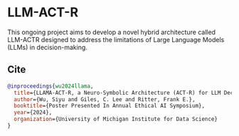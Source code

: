 # LLM-ACT-R
This ongoing project aims to develop a novel hybrid architecture called LLM-ACTR designed to address the limitations of Large Language Models (LLMs) in decision-making.
## Cite
```bibtex
@inproceedings{wu2024llama,
  title={LLAMA-ACT-R, a Neuro-Symbolic Architecture (ACT-R) for LLM Decision Making},
  author={Wu, Siyu and Giles, C. Lee and Ritter, Frank E.},
  booktitle={Poster Presented In Annual Ethical AI Symposium},
  year={2024},
  organization={University of Michigan Institute for Data Science}
}
```
